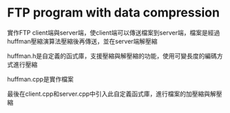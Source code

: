 # FTP program with data compression
實作FTP client端與server端，使client端可以傳送檔案到server端，檔案是經過huffman壓縮演算法壓縮後再傳送，並在server端解壓縮

huffman.h是自定義的函式庫，支援壓縮與解壓縮的功能，使用可變長度的編碼方式進行壓縮

huffman.cpp是實作檔案

最後在client.cpp和server.cpp中引入此自定義函式庫，進行檔案的加壓縮與解壓縮
